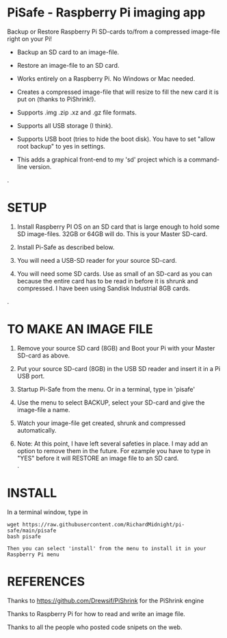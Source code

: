 # PiSafe  -  Raspberry Pi imaging app

Backup or Restore Raspberry Pi SD-cards to/from a compressed image-file right on your Pi!

 - Backup an SD card to an image-file.

 - Restore an image-file to an SD card.

 - Works entirely on a Raspberry Pi.  No Windows or Mac needed. 
 
 - Creates a compressed image-file that will resize to fill the new card it is put on (thanks to PiShrink!).
 
 - Supports .img .zip .xz and .gz file formats.
 
 - Supports all USB storage (I think).
 
 - Supports USB boot (tries to hide the boot disk).  You have to set "allow root backup" to yes in settings.
 
 - This adds a graphical front-end to my 'sd' project which is a command-line version.
 
.
 
# SETUP
 
   1) Install Raspberry PI OS on an SD card that is large enough to hold some SD image-files.  32GB or 64GB will do.  This is your Master SD-card.
   
   2) Install Pi-Safe as described below.
   
   3) You will need a USB-SD reader for your source SD-card.
   
   4) You will need some SD cards.  Use as small of an SD-card as you can because the entire card has to be read in before it is shrunk and compressed.  I have been using Sandisk Industrial 8GB cards.
   
.   

   
# TO MAKE AN IMAGE FILE  
   
   1) Remove your source SD card (8GB) and Boot your Pi with your Master SD-card as above.
   
   2) Put your source SD-card (8GB) in the USB SD reader and insert it in a Pi USB port.
   
   3) Startup Pi-Safe from the menu.  Or in a terminal, type in 'pisafe'
        
   5) Use the menu to select BACKUP, select your SD-card and give the image-file a name.
   
   6) Watch your image-file get created, shrunk and compressed automatically.
   
   7) Note: At this point, I have left several safeties in place.  I may add an option to remove them in the future.  For ezample you have to type in "YES"
 before it will RESTORE an image file to an SD card.   
 .
   

# INSTALL

In a terminal window, type in

    wget https://raw.githubusercontent.com/RichardMidnight/pi-safe/main/pisafe
    bash pisafe
    
    Then you can select 'install' from the menu to install it in your Raspberry Pi menu
    
   
   
 # REFERENCES
 
Thanks to https://github.com/Drewsif/PiShrink for the PiShrink engine

Thanks to Raspberry Pi for how to read and write an image file.

Thanks to all the people who posted code snipets on the web.

    
